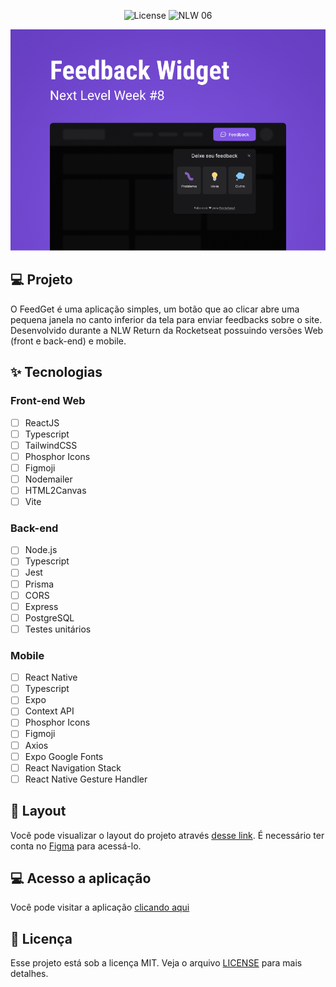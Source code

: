 <p align="center">
  <img alt="License" src="https://img.shields.io/static/v1?label=license&message=MIT&color=8257E5&labelColor=0A1033">

 <img src="https://img.shields.io/static/v1?label=NLW&message=Return&color=8257E5&labelColor=0A1033" alt="NLW 06" />
</p>

![cover](.github/preview.png)

## 💻 Projeto

O FeedGet é uma aplicação simples, um botão que ao clicar abre uma pequena janela no canto inferior da tela para enviar feedbacks sobre o site. Desenvolvido durante a NLW Return da Rocketseat possuindo versões Web (front e back-end) e mobile.

## ✨ Tecnologias

### Front-end Web

- [ ] ReactJS
- [ ] Typescript
- [ ] TailwindCSS
- [ ] Phosphor Icons
- [ ] Figmoji
- [ ] Nodemailer
- [ ] HTML2Canvas
- [ ] Vite

### Back-end

- [ ] Node.js
- [ ] Typescript
- [ ] Jest
- [ ] Prisma
- [ ] CORS
- [ ] Express
- [ ] PostgreSQL
- [ ] Testes unitários

### Mobile

- [ ] React Native
- [ ] Typescript
- [ ] Expo
- [ ] Context API
- [ ] Phosphor Icons
- [ ] Figmoji
- [ ] Axios
- [ ] Expo Google Fonts
- [ ] React Navigation Stack
- [ ] React Native Gesture Handler

## 🔖 Layout

Você pode visualizar o layout do projeto através [desse link](https://www.figma.com/community/file/1102912516166573468/Feedback-Widget). É necessário ter conta no [Figma](http://figma.com/) para acessá-lo.

## 💻 Acesso a aplicação

Você pode visitar a aplicação [clicando aqui](https://feedget-web.vercel.app/)

## 📄 Licença

Esse projeto está sob a licença MIT. Veja o arquivo [LICENSE](.github/LICENSE.md) para mais detalhes.

<br />

